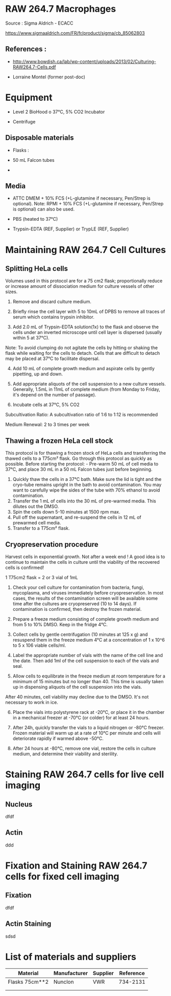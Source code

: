 # RAW 264.7 Macrophages

Source : Sigma Aldrich - ECACC

https://www.sigmaaldrich.com/FR/fr/product/sigma/cb_85062803



## References :

- http://www.bowdish.ca/lab/wp-content/uploads/2013/02/Culturing-RAW264.7-Cells.pdf

- Lorraine Montel (former post-doc)



# Equipment

- Level 2 BioHood o 37°C, 5% CO2 Incubator 

- Centrifuge 

## Disposable materials

- Flasks : 

- 50 mL Falcon tubes

- 

## Media

- ATTC DMEM + 10% FCS (+L-glutamine if necessary, Pen/Strep is optional). Note: RPMI + 10% FCS (+L-glutamine if necessary, Pen/Strep is optional) can also be used.

- PBS (heated to 37°C) 

- Trypsin-EDTA (REF, Supplier) or TrypLE (REF, Supplier)

# Maintaining RAW 264.7 Cell Cultures

## Splitting HeLa cells

Volumes used in this protocol are for a 75 cm2 flask; proportionally reduce or increase amount of dissociation medium for culture vessels of other sizes.

1. Remove and discard culture medium.

2. Briefly rinse the cell layer with 5 to 10mL of DPBS to remove all traces of serum which contains trypsin inhibitor.

3. Add 2.0 mL of Trypsin-EDTA solution(1x) to the flask and observe the cells under an inverted microscope until cell layer is dispersed (usually within 5 at 37°C).

Note: To avoid clumping do not agitate the cells by hitting or shaking the flask while waiting for the cells to detach. Cells that are difficult to detach may be placed at 37°C to facilitate dispersal.

4. Add 10 mL of complete growth medium and aspirate cells by gently pipetting, up and down.

5. Add appropriate aliquots of the cell suspension to a new culture vessels. Generally, 1.5mL in 11mL of complete medium (from Monday to Friday, it's depend on the number of passage).

6. Incubate cells at 37°C, 5% CO2

Subcultivation Ratio: A subcultivation ratio of 1:6 to 1:12 is recommended

Medium Renewal: 2 to 3 times per week

## Thawing a frozen HeLa cell stock

This protocol is for thawing a frozen stock of HeLa cells and transferring the thawed cells to a T75cm² flask. Go through this protocol as quickly as possible.
Before starting the protocol: - Pre-warm 50 mL of cell media to 37°C, and place 30 mL in a 50 mL Falcon tubes just before beginning.

1. Quickly thaw the cells in a 37°C bath. Make sure the lid is tight and the cryo-tube
   remains upright in the bath to avoid contamination. You may want to carefully
   wipe the sides of the tube with 70% ethanol to avoid contamination.
2. Transfer the 1 mL of cells into the 30 mL of pre-warmed media. This dilutes out
   the DMSO.
3. Spin the cells down 5-10 minutes at 1500 rpm max.
4. Pull off the supernatant, and re-suspend the cells in 12 mL of prewarmed cell
   media.
5. Transfer to a T75cm² flask.

## Cryopreservation procedure

Harvest cells in exponential growth. Not after a week end !
A good idea is to continue to maintain the cells in culture until the viability of
the recovered cells is confirmed!

1 T75cm2 flask = 2 or 3 vial of 1mL

1. Check your cell culture for contamination from bacteria, fungi, mycoplasma, and viruses immediately before cryopreservation. In most cases, the results of the contamination screen will be available some time after the cultures are cryopreserved (10 to 14 days). If contamination is confirmed, then destroy the frozen material.

2. Prepare a freeze medium consisting of complete growth medium and from 5 to 10%
   DMSO. Keep in the fridge 4°C.

3. Collect cells by gentle centrifugation (10 minutes at 125 x g) and resuspend them in the freeze medium 4°C at a concentration of 1 x 10^6 to 5 x 106 viable cells/ml.

4. Label the appropriate number of vials with the name of the cell line and the date. Then add 1ml of the cell suspension to each of the vials and seal.

5. Allow cells to equilibrate in the freeze medium at room temperature for a minimum of 15 minutes but no longer than 40. This time is usually taken up in dispensing aliquots of the cell suspension into the vials.

After 40 minutes, cell viability may decline due to the DMSO. It's not necessary to work in ice.

6. Place the vials into polystyrene rack at -20°C, or place it in the chamber in a mechanical freezer at -70°C (or colder) for at least 24 hours.

7. After 24h, quickly transfer the vials to a liquid nitrogen or -80°C freezer. Frozen material
   will warm up at a rate of 10°C per minute and cells will deteriorate rapidly if warmed above -50°C.

8. After 24 hours at -80°C, remove one vial, restore the cells in culture medium, and determine their viability and sterility.



# Staining RAW 264.7 cells for live cell imaging

## Nucleus

dfdf

## Actin

ddd



# Fixation and Staining RAW 264.7 cells for fixed cell imaging

## Fixation

dfdf

## Actin Staining

sdsd



# List of materials and suppliers

| Material       | Manufacturer | Supplier | Reference |
| -------------- | ------------ | -------- | --------- |
| Flasks 75cm**2 | Nunclon      | VWR      | 734-2131  |
|                |              |          |           |
|                |              |          |           |
